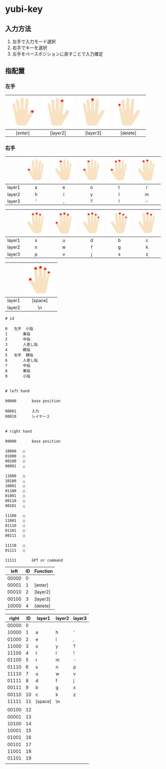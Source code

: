# yubi-key

## 入力方法

1. 左手で入力モード選択
2. 右手でキーを選択
3. 左手をベースポジションに戻すことで入力確定

## 指配置

### 左手

| <img width="100" alt="left1" src="./srcs/hand_images/left1.png"> | <img width="100" alt="left2" src="./srcs/hand_images/left2.png"> | <img width="100" alt="left3" src="./srcs/hand_images/left3.png"> | <img width="100" alt="left4" src="./srcs/hand_images/left4.png"> |
| :---: | :---: | :---: | :---: |
| [enter] | [layer2] | [layer3] | [delete] |

### 右手

|  | <img width="100" alt="right1" src="./srcs/hand_images/right1.png"> | <img width="100" alt="right2" src="./srcs/hand_images/right2.png"> | <img width="100" alt="right3" src="./srcs/hand_images/right3.png"> | <img width="100" alt="right4" src="./srcs/hand_images/right4.png"> | <img width="100" alt="right5" src="./srcs/hand_images/right5.png"> |
| :---: | :---: | :---: | :---: | :---: | :---: |
| layer1 | a | e | o | t | r |
| layer2 | h | i | y | l | m |
| layer3 | ' | , | ? | ! | - |

|  | <img width="100" alt="right6" src="./srcs/hand_images/right6.png"> | <img width="100" alt="right7" src="./srcs/hand_images/right7.png"> | <img width="100" alt="right8" src="./srcs/hand_images/right8.png"> | <img width="100" alt="right9" src="./srcs/hand_images/right9.png"> | <img width="100" alt="right10" src="./srcs/hand_images/right10.png"> |
| :---: | :---: | :---: | :---: | :---: | :---: |
| layer1 | s | u | d | b | c |
| layer2 | n | w | f | g | k |
| layer3 | p | v | j | x | z |

|  | <img width="100" alt="right19" src="./srcs/hand_images/right11.png"> |
| :---: | :---: |
| layer1 | [space] |
| layer2 | \n |

```
# id

0	左手	小指
1		薬指
2		中指
3		人差し指
4		親指
5	右手	親指
6		人差し指
7		中指
8		薬指
9		小指


# left hand

00000		base position

00001		入力
00010		レイヤー２


# right hand

00000		base position

10000	○
01000	○
00100	○
00001	△

11000	○
10100	△
10001	○
01100	○
01001	○
00110	○
00101	△

11100	○
11001	○
01110	○
01101	○
00111	○

11110	○
01111	○

11111		GPT or command
```

| left  | ID  | Function |
| ----  | --- | ----     |
| 00000 | 0   |          |
| 00001 | 1   | [enter]  |
| 00010 | 2   | [layer2] |
| 00100 | 3   | [layer3] |
| 10000 | 4   | [delete] |

| right | ID  | layer1  | layer2 | layer3 |
| ----  | --- | ----    | ---    | ---    |
| 00000 | 0   |         |        |        |
| 10000 | 1   | a       | h      | '      |
| 01000 | 2   | e       | i      | ,      |
| 11000 | 3   | o       | y      | ?      |
| 11100 | 4   | t       | l      | !      |
| 01100 | 5   | r       | m      | -      |
| 01110 | 6   | s       | n      | p      |
| 11110 | 7   | u       | w      | v      |
| 01111 | 8   | d       | f      | j      |
| 00111 | 9   | b       | g      | x      |
| 00110 | 10  | c       | k      | z      |
| 11111 | 11  | [space] | \n     |
|       |     |         |        |
| 00100 | 12  |         |        |
| 00001 | 13  |         |        |
| 10100 | 14  |         |        |
| 10001 | 15  |         |        |
| 01001 | 16  |         |        |
| 00101 | 17  |         |        |
| 11001 | 18  |         |        |
| 01101 | 19  |         |        |
|       |     |         |        |
